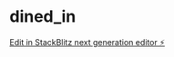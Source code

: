 # dined_in

[Edit in StackBlitz next generation editor ⚡️](https://stackblitz.com/~/github.com/MooreAnthony/dined_in)